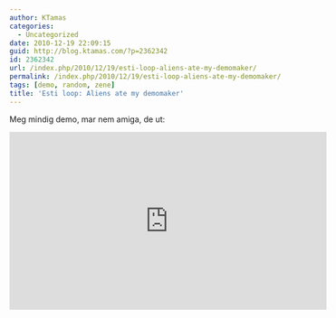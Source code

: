 ```yaml
---
author: KTamas
categories:
  - Uncategorized
date: 2010-12-19 22:09:15
guid: http://blog.ktamas.com/?p=2362342
id: 2362342
url: /index.php/2010/12/19/esti-loop-aliens-ate-my-demomaker/
permalink: /index.php/2010/12/19/esti-loop-aliens-ate-my-demomaker/
tags: [demo, random, zene]
title: 'Esti loop: Aliens ate my demomaker'
---
```


Meg mindig demo, mar nem amiga, de ut:

<iframe width="560" height="315" src="https://www.youtube.com/embed/qtAljEL6A28" frameborder="0" allow="accelerometer; autoplay; encrypted-media; gyroscope; picture-in-picture" allowfullscreen></iframe>
